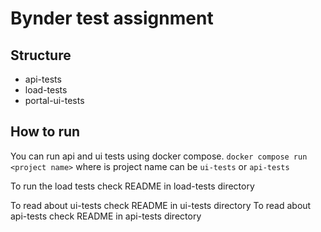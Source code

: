 # Bynder test assignment

## Structure

- api-tests
- load-tests
- portal-ui-tests

## How to run

You can run api and ui tests using docker compose.
`docker compose run <project name>` where is project name can be `ui-tests` or `api-tests`

To run the load tests check README in load-tests directory

To read about ui-tests check README in ui-tests directory
To read about api-tests check README in api-tests directory

